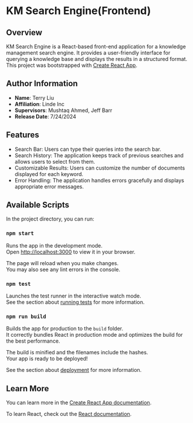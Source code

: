 # KM Search Engine(Frontend)

## Overview

KM Search Engine is a React-based front-end application for a knowledge management search engine. It provides a user-friendly interface for querying a knowledge base and displays the results in a structured format. This project was bootstrapped with [Create React App](https://github.com/facebook/create-react-app).

## Author Information

- **Name**: Terry Liu
- **Affiliation**: Linde Inc
- **Supervisors**: Mushtaq Ahmed, Jeff Barr
- **Release Date**: 7/24/2024

## Features

- Search Bar: Users can type their queries into the search bar.
- Search History: The application keeps track of previous searches and allows users to select from them.
- Customizable Results: Users can customize the number of documents displayed for each keyword.
- Error Handling: The application handles errors gracefully and displays appropriate error messages.

## Available Scripts

In the project directory, you can run:

### `npm start`

Runs the app in the development mode.\
Open [http://localhost:3000](http://localhost:3000) to view it in your browser.

The page will reload when you make changes.\
You may also see any lint errors in the console.

### `npm test`

Launches the test runner in the interactive watch mode.\
See the section about [running tests](https://facebook.github.io/create-react-app/docs/running-tests) for more information.

### `npm run build`

Builds the app for production to the `build` folder.\
It correctly bundles React in production mode and optimizes the build for the best performance.

The build is minified and the filenames include the hashes.\
Your app is ready to be deployed!

See the section about [deployment](https://facebook.github.io/create-react-app/docs/deployment) for more information.

## Learn More

You can learn more in the [Create React App documentation](https://facebook.github.io/create-react-app/docs/getting-started).

To learn React, check out the [React documentation](https://reactjs.org/).
